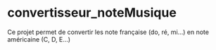 # convertisseur_noteMusique
Ce projet permet de convertir les note française (do, ré, mi...) en note américaine (C, D, E...)

